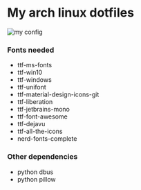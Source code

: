 # My arch linux dotfiles
![my config](https://i.imgur.com/8NouUHv.jpg)
### Fonts needed
* ttf-ms-fonts
* ttf-win10
* ttf-windows
* ttf-unifont
* ttf-material-design-icons-git
* ttf-liberation
* ttf-jetbrains-mono
* ttf-font-awesome
* ttf-dejavu
* ttf-all-the-icons
* nerd-fonts-complete
### Other dependencies
* python dbus
* python pillow
